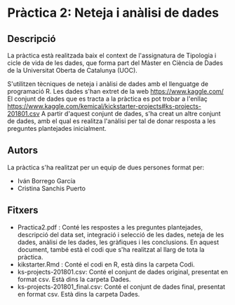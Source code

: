 # Pràctica 2: Neteja i anàlisi de dades

## Descripció

La pràctica està realitzada baix el context de l'assignatura de Tipologia i cicle de vida de les dades, que forma part del Màster en Ciència de Dades de la Universitat Oberta de Catalunya (UOC).

S'utilitzen tècniques de neteja i anàlisi de dades amb el llenguatge de programació R. Les dades s'han extret de la web https://www.kaggle.com/ El conjunt de dades que es tracta a la pràctica es pot trobar a l'enllaç https://www.kaggle.com/kemical/kickstarter-projects#ks-projects-201801.csv A partir d'aquest conjunt de dades, s'ha creat un altre conjunt de dades, amb el qual es realitza l'anàlisi per tal de donar resposta a les preguntes plantejades inicialment.

## Autors

La pràctica s'ha realitzat per un equip de dues persones format per:

* Iván Borrego García
* Cristina Sanchis Puerto

## Fitxers

* Practica2.pdf : Conté les respostes a les preguntes plantejades, descripció del data set, integració i selecció de les dades, neteja de les dades, anàlisi de les dades, les gràfiques i les conclusions. En aquest document, també està el codi que s'ha realitzat al llarg de tota la pràctica.
* kikstarter.Rmd : Conté el codi en R, està dins la carpeta Codi.
* ks-projects-201801.csv: Conté el conjunt de dades original, presentat en format csv. Està dins la carpeta Dades.
* ks-projects-201801_final.csv: Conté el conjunt de dades final, presentat en format csv. Està dins la carpeta Dades.
